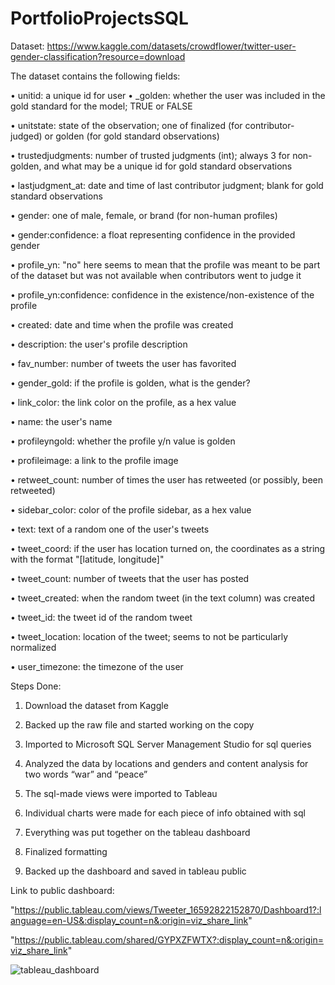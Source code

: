 # PortfolioProjectsSQL

Dataset: https://www.kaggle.com/datasets/crowdflower/twitter-user-gender-classification?resource=download

The dataset contains the following fields:

•	unitid: a unique id for user
•	_golden: whether the user was included in the gold standard for the model; TRUE or FALSE

•	unitstate: state of the observation; one of finalized (for contributor-judged) or golden (for gold standard observations)

•	trustedjudgments: number of trusted judgments (int); always 3 for non-golden, and what may be a unique id for gold standard observations

•	lastjudgment_at: date and time of last contributor judgment; blank for gold standard observations

•	gender: one of male, female, or brand (for non-human profiles)

•	gender:confidence: a float representing confidence in the provided gender

•	profile_yn: "no" here seems to mean that the profile was meant to be part of the dataset but was not available when contributors went to judge it

•	profile_yn:confidence: confidence in the existence/non-existence of the profile

•	created: date and time when the profile was created

•	description: the user's profile description

•	fav_number: number of tweets the user has favorited

•	gender_gold: if the profile is golden, what is the gender?

•	link_color: the link color on the profile, as a hex value

•	name: the user's name

•	profileyngold: whether the profile y/n value is golden

•	profileimage: a link to the profile image

•	retweet_count: number of times the user has retweeted (or possibly, been retweeted)

•	sidebar_color: color of the profile sidebar, as a hex value

•	text: text of a random one of the user's tweets

•	tweet_coord: if the user has location turned on, the coordinates as a string with the format "[latitude, longitude]"

•	tweet_count: number of tweets that the user has posted

•	tweet_created: when the random tweet (in the text column) was created

•	tweet_id: the tweet id of the random tweet

•	tweet_location: location of the tweet; seems to not be particularly normalized

•	user_timezone: the timezone of the user

Steps Done:

1.	Download the dataset from Kaggle

2.	Backed up the raw file and started working on the copy

3.	Imported to Microsoft SQL Server Management Studio for sql queries

4.	Analyzed the data by locations and genders and content analysis for two words “war” and “peace” 

5.	The sql-made views were imported to Tableau

6.	Individual charts were made for each piece of info obtained with sql

7.	Everything was put together on the tableau dashboard

8.	Finalized formatting

9.	Backed up the dashboard and saved in tableau public

Link to public dashboard: 

"https://public.tableau.com/views/Tweeter_16592822152870/Dashboard1?:language=en-US&:display_count=n&:origin=viz_share_link"

"https://public.tableau.com/shared/GYPXZFWTX?:display_count=n&:origin=viz_share_link"

![tableau_dashboard](https://user-images.githubusercontent.com/35376484/182110647-50d5d467-2444-4f3d-a4b6-72f77f61b14e.JPG)


